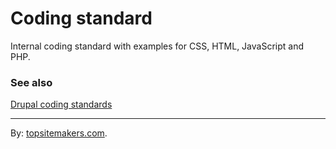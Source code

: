 # Coding standard

Internal coding standard with examples for CSS, HTML, JavaScript and PHP.

### See also

[Drupal coding standards](http://www.topsitemakers.com/)

<hr>

By: [topsitemakers.com](http://www.topsitemakers.com).
